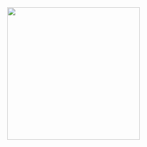 <div align="center">
  <img src="https://camo.githubusercontent.com/50ac2781bc9f62c8b0a544ce1135e6b2d1db39427744e0e2237dd6e24939227f/68747470733a2f2f636f756e742e6765746c6f6c692e636f6d2f6765742f403a736f6c7665" width="300" height="300"/>
</div>
